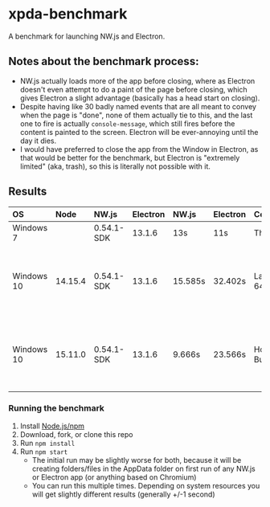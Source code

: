 
# xpda-benchmark

A benchmark for launching NW.js and Electron.


## Notes about the benchmark process:

* NW.js actually loads more of the app before closing, where as Electron doesn't even attempt to do a paint of the page before closing, which gives Electron a slight advantage (basically has a head start on closing).
* Despite having like 30 badly named events that are all meant to convey when the page is "done", none of them actually tie to this, and the last one to fire is actually `console-message`, which still fires before the content is painted to the screen. Electron will be ever-annoying until the day it dies.
* I would have preferred to close the app from the Window in Electron, as that would be better for the benchmark, but Electron is "extremely limited" (aka, trash), so this is literally not possible with it.


## Results

OS         | Node    | NW.js      | Electron | NW.js   | Electron | Computer        | RAM   | CPU
:--        | :--     | :--        | :--      | :--     | :--      | :--             | :--   | :--
Windows 7  |         | 0.54.1-SDK | 13.1.6   | 13s     | 11s      | Thinkpad        |       |
Windows 10 | 14.15.4 | 0.54.1-SDK | 13.1.6   | 15.585s | 32.402s  | Latitude 6430u  | 16 GB | Intel Core i7-3687U CPU @ 2.10GHz (2.60 GHz)
Windows 10 | 15.11.0 | 0.54.1-SDK | 13.1.6   | 9.666s  | 23.566s  | Home Built PC   | 32 GB | Intel Core i7-6700K CPU @ 4.00GHz (4.00 GHz)


### Running the benchmark

1. Install [Node.js/npm](https://nodejs.org)
1. Download, fork, or clone this repo
1. Run `npm install`
1. Run `npm start`
   * The initial run may be slightly worse for both, because it will be creating folders/files in the AppData folder on first run of any NW.js or Electron app (or anything based on Chromium)
   * You can run this multiple times. Depending on system resources you will get slightly different results (generally +/-1 second) 
